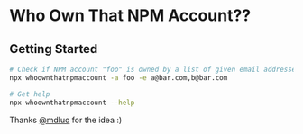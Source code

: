 # Who Own That NPM Account??

## Getting Started

```bash
# Check if NPM account "foo" is owned by a list of given email addresses
npx whoownthatnpmaccount -a foo -e a@bar.com,b@bar.com

# Get help
npx whoownthatnpmaccount --help
```

Thanks [@mdluo](https://github.com/mdluo) for the idea :)